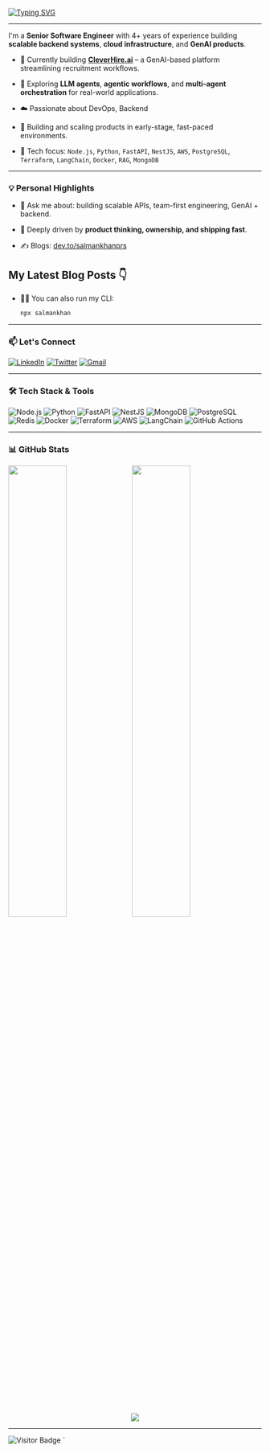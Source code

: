 
[![Typing SVG](https://readme-typing-svg.demolab.com?font=Fira+Code&pause=1000&color=4AF87D&width=435&lines=Hey+%F0%9F%91%8B+I'm+Salman+Khan;Backend+%2B+DevOps+Engineer)](https://git.io/typing-svg)

---


I'm a **Senior Software Engineer** with 4+ years of experience building **scalable backend systems**, **cloud infrastructure**, and **GenAI products**.


- 🔧 Currently building [**CleverHire.ai**](https://cleverhire.ai) – a GenAI-based platform streamlining recruitment workflows.
- 🧠 Exploring **LLM agents**, **agentic workflows**, and **multi-agent orchestration** for real-world applications.
- ☁️ Passionate about DevOps, Backend
- 🚀 Building and scaling products in early-stage, fast-paced environments.

- 🧰 Tech focus: `Node.js`, `Python`, `FastAPI`, `NestJS`, `AWS`, `PostgreSQL`, `Terraform`, `LangChain`, `Docker`, `RAG`, `MongoDB`

---

### 💡 Personal Highlights

- 💬 Ask me about: building scalable APIs, team-first engineering, GenAI + backend.

- 🧠 Deeply driven by **product thinking, ownership, and shipping fast**.
- ✍️ Blogs: [dev.to/salmankhanprs](https://dev.to/salmankhanprs)

## My Latest Blog Posts 👇
<!-- BLOG-POST-LIST:START -->
<!-- BLOG-POST-LIST:END -->



- 👨‍💻 You can also run my CLI:
  ```bash
  npx salmankhan
  ```

---

### 📫 Let's Connect

[![LinkedIn](https://img.shields.io/badge/-LinkedIn-blue?style=flat-square&logo=Linkedin&logoColor=white)](https://www.linkedin.com/in/salman-khan-tech/)
[![Twitter](https://img.shields.io/badge/-Twitter-blue?style=flat-square&logo=twitter&logoColor=white)](https://twitter.com/salmankhanprs)
[![Gmail](https://img.shields.io/badge/-salmankhanprs@gmail.com-c14438?style=flat-square&logo=Gmail&logoColor=white)](mailto:salmankhanprs@gmail.com)

---

### 🛠️ Tech Stack & Tools

![Node.js](https://img.shields.io/badge/-Node.js-339933?style=flat&logo=node.js&logoColor=white)
![Python](https://img.shields.io/badge/-Python-3776AB?style=flat&logo=python&logoColor=white)
![FastAPI](https://img.shields.io/badge/-FastAPI-009688?style=flat&logo=fastapi&logoColor=white)
![NestJS](https://img.shields.io/badge/-NestJS-E0234E?style=flat&logo=nestjs&logoColor=white)
![MongoDB](https://img.shields.io/badge/-MongoDB-47A248?style=flat&logo=mongodb&logoColor=white)
![PostgreSQL](https://img.shields.io/badge/-PostgreSQL-336791?style=flat&logo=postgresql&logoColor=white)
![Redis](https://img.shields.io/badge/-Redis-DC382D?style=flat&logo=redis&logoColor=white)
![Docker](https://img.shields.io/badge/-Docker-2496ED?style=flat&logo=docker&logoColor=white)
![Terraform](https://img.shields.io/badge/-Terraform-7B42BC?style=flat&logo=terraform&logoColor=white)
![AWS](https://img.shields.io/badge/-AWS-232F3E?style=flat&logo=amazonaws&logoColor=white)
![LangChain](https://img.shields.io/badge/-LangChain-ffcf00?style=flat&logo=openai&logoColor=black)
![GitHub Actions](https://img.shields.io/badge/-GitHub%20Actions-2088FF?style=flat&logo=githubactions&logoColor=white)

---

### 📊 GitHub Stats

<p>
  <img width="48%" src="https://github-readme-stats.vercel.app/api?username=salmankhan-prs&show_icons=true&theme=radical" />
  <img width="48%" src="https://github-readme-stats.vercel.app/api/top-langs/?username=salmankhan-prs&layout=compact&theme=radical" />
</p>

<p align="center">
  <img src="https://github-readme-streak-stats.herokuapp.com?user=salmankhan-prs&theme=radical" />
</p>

---

![Visitor Badge](https://visitor-badge.laobi.icu/badge?page_id=salmankhan-prs)
`
